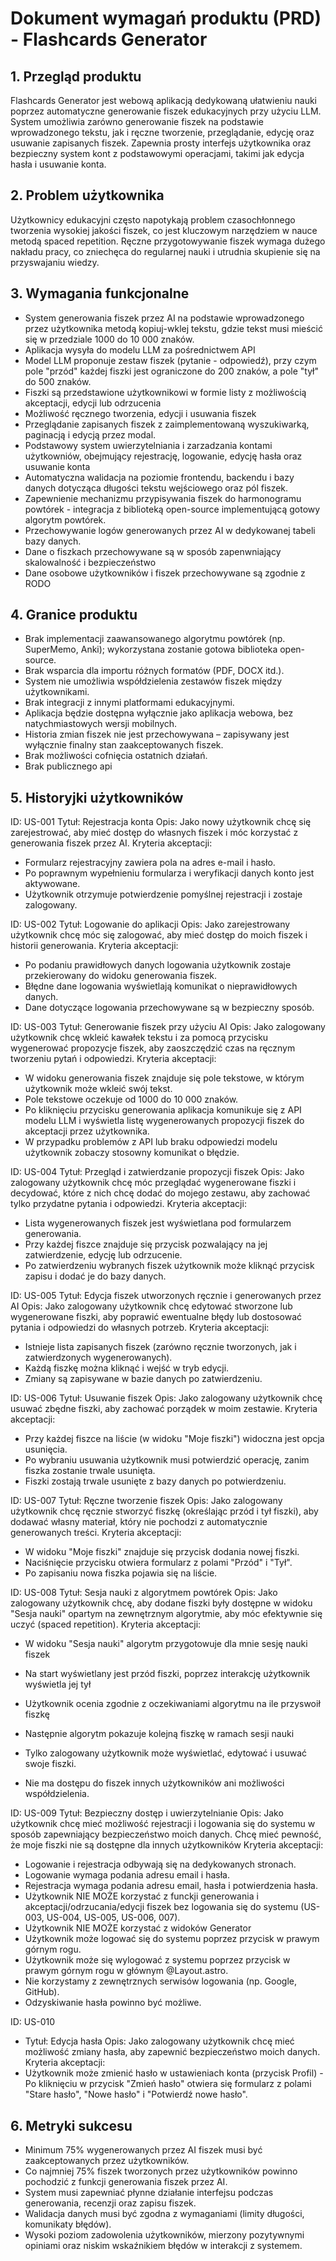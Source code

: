 # Dokument wymagań produktu (PRD) - Flashcards Generator

## 1. Przegląd produktu

Flashcards Generator jest webową aplikacją dedykowaną ułatwieniu nauki poprzez automatyczne generowanie fiszek edukacyjnych przy użyciu LLM. System umożliwia zarówno generowanie fiszek na podstawie wprowadzonego tekstu, jak i ręczne tworzenie, przeglądanie, edycję oraz usuwanie zapisanych fiszek. Zapewnia prosty interfejs użytkownika oraz bezpieczny system kont z podstawowymi operacjami, takimi jak edycja hasła i usuwanie konta.

## 2. Problem użytkownika

Użytkownicy edukacyjni często napotykają problem czasochłonnego tworzenia wysokiej jakości fiszek, co jest kluczowym narzędziem w nauce metodą spaced repetition. Ręczne przygotowywanie fiszek wymaga dużego nakładu pracy, co zniechęca do regularnej nauki i utrudnia skupienie się na przyswajaniu wiedzy.

## 3. Wymagania funkcjonalne

- System generowania fiszek przez AI na podstawie wprowadzonego przez użytkownika metodą kopiuj-wklej tekstu, gdzie tekst musi mieścić się w przedziale 1000 do 10 000 znaków.
- Aplikacja wysyła do modelu LLM za pośrednictwem API
- Model LLM proponuje zestaw fiszek (pytanie - odpowiedź), przy czym pole "przód" każdej fiszki jest ograniczone do 200 znaków, a pole "tył" do 500 znaków.
- Fiszki są przedstawione użytkownikowi w formie listy z możliwością akceptacji, edycji lub odrzucenia
- Możliwość ręcznego tworzenia, edycji i usuwania fiszek
- Przeglądanie zapisanych fiszek z zaimplementowaną wyszukiwarką, paginacją i edycją przez modal.
- Podstawowy system uwierzytelniania i zarzadzania kontami użytkowniów, obejmujący rejestrację, logowanie, edycję hasła oraz usuwanie konta
- Automatyczna walidacja na poziomie frontendu, backendu i bazy danych dotycząca długości tekstu wejściowego oraz pól fiszek.
- Zapewnienie mechanizmu przypisywania fiszek do harmonogramu powtórek - integracja z biblioteką open-source implementującą gotowy algorytm powtórek.
- Przechowywanie logów generowanych przez AI w dedykowanej tabeli bazy danych.
- Dane o fiszkach przechowywane są w sposób zapenwniający skalowalność i bezpieczeństwo
- Dane osobowe użytkowników i fiszek przechowywane są zgodnie z RODO

## 4. Granice produktu

- Brak implementacji zaawansowanego algorytmu powtórek (np. SuperMemo, Anki); wykorzystana zostanie gotowa biblioteka open-source.
- Brak wsparcia dla importu różnych formatów (PDF, DOCX itd.).
- System nie umożliwia współdzielenia zestawów fiszek między użytkownikami.
- Brak integracji z innymi platformami edukacyjnymi.
- Aplikacja będzie dostępna wyłącznie jako aplikacja webowa, bez natychmiastowych wersji mobilnych.
- Historia zmian fiszek nie jest przechowywana – zapisywany jest wyłącznie finalny stan zaakceptowanych fiszek.
- Brak możliwości cofnięcia ostatnich działań.
- Brak publicznego api

## 5. Historyjki użytkowników

ID: US-001
Tytuł: Rejestracja konta
Opis: Jako nowy użytkownik chcę się zarejestrować, aby mieć dostęp do własnych fiszek i móc korzystać z generowania fiszek przez AI.
Kryteria akceptacji:

- Formularz rejestracyjny zawiera pola na adres e-mail i hasło.
- Po poprawnym wypełnieniu formularza i weryfikacji danych konto jest aktywowane.
- Użytkownik otrzymuje potwierdzenie pomyślnej rejestracji i zostaje zalogowany.

ID: US-002
Tytuł: Logowanie do aplikacji
Opis: Jako zarejestrowany użytkownik chcę móc się zalogować, aby mieć dostęp do moich fiszek i historii generowania.
Kryteria akceptacji:

- Po podaniu prawidłowych danych logowania użytkownik zostaje przekierowany do widoku generowania fiszek.
- Błędne dane logowania wyświetlają komunikat o nieprawidłowych danych.
- Dane dotyczące logowania przechowywane są w bezpieczny sposób.

ID: US-003
Tytuł: Generowanie fiszek przy użyciu AI
Opis: Jako zalogowany użytkownik chcę wkleić kawałek tekstu i za pomocą przycisku wygenerować propozycje fiszek, aby zaoszczędzić czas na ręcznym tworzeniu pytań i odpowiedzi.
Kryteria akceptacji:

- W widoku generowania fiszek znajduje się pole tekstowe, w którym użytkownik może wkleić swój tekst.
- Pole tekstowe oczekuje od 1000 do 10 000 znaków.
- Po kliknięciu przycisku generowania aplikacja komunikuje się z API modelu LLM i wyświetla listę wygenerowanych propozycji fiszek do akceptacji przez użytkownika.
- W przypadku problemów z API lub braku odpowiedzi modelu użytkownik zobaczy stosowny komunikat o błędzie.

ID: US-004
Tytuł: Przegląd i zatwierdzanie propozycji fiszek
Opis: Jako zalogowany użytkownik chcę móc przeglądać wygenerowane fiszki i decydować, które z nich chcę dodać do mojego zestawu, aby zachować tylko przydatne pytania i odpowiedzi.
Kryteria akceptacji:

- Lista wygenerowanych fiszek jest wyświetlana pod formularzem generowania.
- Przy każdej fiszce znajduje się przycisk pozwalający na jej zatwierdzenie, edycję lub odrzucenie.
- Po zatwierdzeniu wybranych fiszek użytkownik może kliknąć przycisk zapisu i dodać je do bazy danych.

ID: US-005
Tytuł: Edycja fiszek utworzonych ręcznie i generowanych przez AI
Opis: Jako zalogowany użytkownik chcę edytować stworzone lub wygenerowane fiszki, aby poprawić ewentualne błędy lub dostosować pytania i odpowiedzi do własnych potrzeb.
Kryteria akceptacji:

- Istnieje lista zapisanych fiszek (zarówno ręcznie tworzonych, jak i zatwierdzonych wygenerowanych).
- Każdą fiszkę można kliknąć i wejść w tryb edycji.
- Zmiany są zapisywane w bazie danych po zatwierdzeniu.

ID: US-006
Tytuł: Usuwanie fiszek
Opis: Jako zalogowany użytkownik chcę usuwać zbędne fiszki, aby zachować porządek w moim zestawie.
Kryteria akceptacji:

- Przy każdej fiszce na liście (w widoku "Moje fiszki") widoczna jest opcja usunięcia.
- Po wybraniu usuwania użytkownik musi potwierdzić operację, zanim fiszka zostanie trwale usunięta.
- Fiszki zostają trwale usunięte z bazy danych po potwierdzeniu.

ID: US-007
Tytuł: Ręczne tworzenie fiszek
Opis: Jako zalogowany użytkownik chcę ręcznie stworzyć fiszkę (określając przód i tył fiszki), aby dodawać własny materiał, który nie pochodzi z automatycznie generowanych treści.
Kryteria akceptacji:

- W widoku "Moje fiszki" znajduje się przycisk dodania nowej fiszki.
- Naciśnięcie przycisku otwiera formularz z polami "Przód" i "Tył".
- Po zapisaniu nowa fiszka pojawia się na liście.

ID: US-008
Tytuł: Sesja nauki z algorytmem powtórek
Opis: Jako zalogowany użytkownik chcę, aby dodane fiszki były dostępne w widoku "Sesja nauki" opartym na zewnętrznym algorytmie, aby móc efektywnie się uczyć (spaced repetition).
Kryteria akceptacji:

- W widoku "Sesja nauki" algorytm przygotowuje dla mnie sesję nauki fiszek
- Na start wyświetlany jest przód fiszki, poprzez interakcję użytkownik wyświetla jej tył
- Użytkownik ocenia zgodnie z oczekiwaniami algorytmu na ile przyswoił fiszkę
- Następnie algorytm pokazuje kolejną fiszkę w ramach sesji nauki

- Tylko zalogowany użytkownik może wyświetlać, edytować i usuwać swoje fiszki.
- Nie ma dostępu do fiszek innych użytkowników ani możliwości współdzielenia.

ID: US-009
Tytuł: Bezpieczny dostęp i uwierzytelnianie
Opis: Jako użytkownik chcę mieć możliwość rejestracji i logowania się do systemu w sposób zapewniający bezpieczeństwo moich danych. Chcę mieć pewność, że moje fiszki nie są dostępne dla innych użytkowników
Kryteria akceptacji:

- Logowanie i rejestracja odbywają się na dedykowanych stronach.
- Logowanie wymaga podania adresu email i hasła.
- Rejestracja wymaga podania adresu email, hasła i potwierdzenia hasła.
- Użytkownik NIE MOŻE korzystać z funckji generowania i akceptacji/odrzucania/edycji fiszek bez logowania się do systemu (US-003, US-004, US-005, US-006, 007).
- Użytkownik NIE MOŻE korzystać z widoków Generator
- Użytkownik może logować się do systemu poprzez przycisk w prawym górnym rogu.
- Użytkownik może się wylogować z systemu poprzez przycisk w prawym górnym rogu w głównym @Layout.astro.
- Nie korzystamy z zewnętrznych serwisów logowania (np. Google, GitHub).
- Odzyskiwanie hasła powinno być możliwe.

ID: US-010

- Tytuł: Edycja hasła
  Opis: Jako zalogowany użytkownik chcę mieć możliwość zmiany hasła, aby zapewnić bezpieczeństwo moich danych.
  Kryteria akceptacji:
- Użytkownik może zmienić hasło w ustawieniach konta (przycisk Profil) - Po kliknięciu w przycisk "Zmień hasło" otwiera się formularz z polami "Stare hasło", "Nowe hasło" i "Potwierdź nowe hasło".

## 6. Metryki sukcesu

- Minimum 75% wygenerowanych przez AI fiszek musi być zaakceptowanych przez użytkowników.
- Co najmniej 75% fiszek tworzonych przez użytkowników powinno pochodzić z funkcji generowania fiszek przez AI.
- System musi zapewniać płynne działanie interfejsu podczas generowania, recenzji oraz zapisu fiszek.
- Walidacja danych musi być zgodna z wymaganiami (limity długości, komunikaty błędów).
- Wysoki poziom zadowolenia użytkowników, mierzony pozytywnymi opiniami oraz niskim wskaźnikiem błędów w interakcji z systemem.
